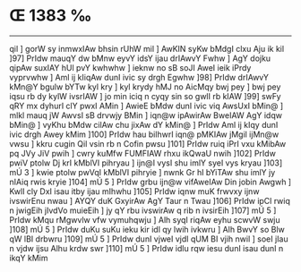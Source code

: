 # Œ 1383 ‰
---
qil ] gorW sy inmwxIAw bhsin rUhW mil ] AwKIN syKw bMdgI clxu Aju
ik kil ]97] PrIdw mauqY dw bMnw eyvY idsY ijau drIAwvY Fwhw ] AgY
dojku qipAw suxIAY hUl pvY kwhwhw ] ieknw no sB soJI AweI ieik iPrdy
vyprvwhw ] Aml ij kIiqAw dunI ivic sy drgh Egwhw ]98] PrIdw
drIAwvY kMn@Y bgulw bYTw kyl kry ] kyl krydy hMJ no AicMqy bwj pey ] bwj
pey iqsu rb dy kylW ivsrIAW ] jo min iciq n cyqy sin so gwlI rb kIAW
]99] swFy qRY mx dyhurI clY pwxI AMin ] AwieE bMdw dunI ivic viq
AwsUxI bMin@ ] mlkl mauq jW AwvsI sB drvwjy BMin ] iqn@w ipAwirAw
BweIAW AgY idqw bMin@ ] vyKhu bMdw cilAw chu jixAw dY kMin@ ] PrIdw
Aml ij kIqy dunI ivic drgh Awey kMim ]100] PrIdw hau bilhwrI
iqn@ pMKIAw jMgil ijMn@w vwsu ] kkru cugin Qil vsin rb n Cofin pwsu
]101] PrIdw ruiq iPrI vxu kMibAw pq JVy JiV pwih ] cwry kuMfw FUMFIAW
rhxu ikQwaU nwih ]102] PrIdw pwiV ptolw Dj krI kMblVI pihryau ]
ijn@I vysI shu imlY syeI vys kryau ]103] mÚ 3 ] kwie ptolw pwVqI
kMblVI pihryie ] nwnk Gr hI bYiTAw shu imlY jy nIAiq rwis kryie
]104] mÚ 5 ] PrIdw grbu ijn@w vifAweIAw Din jobin Awgwh ] KwlI
cly DxI isau itby ijau mIhwhu ]105] PrIdw iqnw muK frwvxy ijnw
ivswirEnu nwau ] AYQY duK GxyirAw AgY Taur n Twau ]106] PrIdw ipCl
rwiq n jwigEih jIvdVo muieEih ] jy qY rbu ivswirAw q rib n
ivsirEih ]107] mÚ 5 ] PrIdw kMqu rMgwvlw vfw vymuhqwju ] Alh syqI
riqAw eyhu scwvW swju ]108] mÚ 5 ] PrIdw duKu suKu ieku kir idl qy
lwih ivkwru ] Alh BwvY so Blw qW lBI drbwru ]109] mÚ 5 ] PrIdw
dunI vjweI vjdI qUM BI vjih nwil ] soeI jIau n vjdw ijsu Alhu krdw
swr ]110] mÚ 5 ] PrIdw idlu rqw iesu dunI isau dunI n ikqY kMim
####
